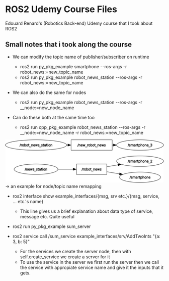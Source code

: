<h1>ROS2 Udemy Course Files</h1>

Edouard Renard's (Robotics Back-end) Udemy course that I took about ROS2

<h2> Small notes that i took along the course </h2>

 - We can modify the topic name of publisher/subscriber on runtime
    - ros2 run py_pkg_example smartphone --ros-args -r robot_news:=new_topic_name
    - ros2 run py_pkg_example robot_news_station --ros-args -r robot_news:=new_topic_name

 - We can also do the same for nodes
    - ros2 run py_pkg_example robot_news_station --ros-args -r __node:=new_node_name

 - Can do these both at the same time too
    - ros2 run cpp_pkg_example robot_news_station --ros-args -r __node:=new_node_name -r robot_news:=new_topic_name

![alt text](rosgraph.png) -> an example for node/topic name remapping

 - ros2 interface show example_interfaces/{msg, srv etc.}/{msg, service, ... etc.'s name} 
    - This line gives us a brief explanation about data type of service, message etc. Quite useful
 
 - ros2 run py_pkg_example sum_server 
 - ros2 service call /sum_service example_interfaces/srv/AddTwoInts "{a: 3, b: 5}"
    - For the services we create the server node, then with self.create_service we create a server for it
    - To use the service in the server we first run the server then we call the service with appropiate service name and 
    give it the inputs that it gets.